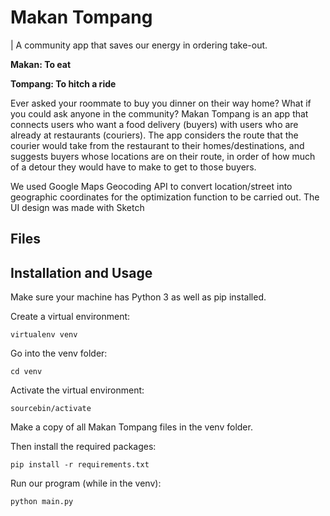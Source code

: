 # Makan Tompang
| A community app that saves our energy in ordering take-out.

**Makan: To eat**

**Tompang: To hitch a ride**

Ever asked your roommate to buy you dinner on their way home? What if you could ask anyone in the community? Makan Tompang is an app that connects users who want a food delivery (buyers) with users who are already at restaurants (couriers). The app considers the route that the courier would take from the restaurant to their homes/destinations, and suggests buyers whose locations are on their route, in order of how much of a detour they would have to make to get to those buyers. 

We used Google Maps Geocoding API to convert location/street into geographic coordinates for the optimization function to be carried out. The UI design was made with Sketch

## Files

## Installation and Usage
Make sure your machine has Python 3 as well as pip installed.

Create a virtual environment:

`virtualenv venv`

Go into the venv folder:

`cd venv`

Activate the virtual environment:

`sourcebin/activate`

Make a copy of all Makan Tompang files in the venv folder. 

Then install the required packages:

`pip install -r requirements.txt`

Run our program (while in the venv):

`python main.py`

<!-- Install Flask:

`pip install Flask`

Install Jinja:

`pip install Jinja2`

Install Google Maps API:

```
pgit clone https://github.com/rochacbruno/Flask-GoogleMaps

cd Flask-GoogleMaps

python setup.py install
```--!>

